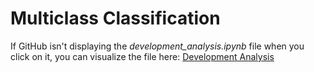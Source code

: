 # Multiclass Classification

If GitHub isn't displaying the *development_analysis.ipynb* file when you click on it, you can visualize the file here: [Development Analysis](https://nbviewer.jupyter.org/github/andrewunifei/CS229-Machine-Learning/blob/main/General%20Linear%20Model/Logistic%20Regression/Multinomial/development_analysis.ipynb)
